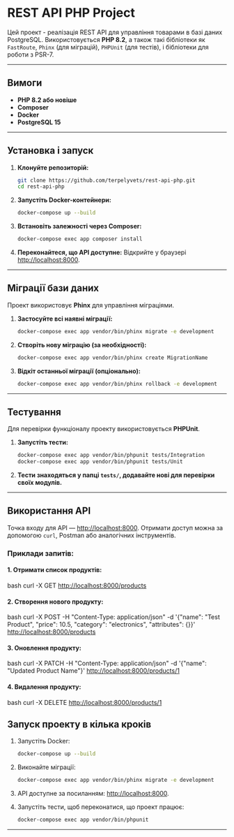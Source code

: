 # REST API PHP Project

Цей проект - реалізація REST API для управління товарами в базі даних PostgreSQL. Використовується **PHP 8.2**, а також
такі бібліотеки як `FastRoute`, `Phinx` (для міграцій), `PHPUnit` (для тестів), і бібліотеки для роботи з PSR-7.

---

## Вимоги

- **PHP 8.2 або новіше**
- **Composer**
- **Docker**
- **PostgreSQL 15**

---

## Установка і запуск

1. **Клонуйте репозиторій:**
   ```bash
   git clone https://github.com/terpelyvets/rest-api-php.git
   cd rest-api-php
   ```

2. **Запустіть Docker-контейнери:**
   ```bash
   docker-compose up --build
   ```

3. **Встановіть залежності через Composer:**
   ```bash
   docker-compose exec app composer install
   ```

4. **Переконайтеся, що API доступне:**
   Відкрийте у браузері [http://localhost:8000](http://localhost:8000).

---

## Міграції бази даних

Проект використовує **Phinx** для управління міграціями.

1. **Застосуйте всі наявні міграції:**
   ```bash
   docker-compose exec app vendor/bin/phinx migrate -e development
   ```

2. **Створіть нову міграцію (за необхідності):**
   ```bash
   docker-compose exec app vendor/bin/phinx create MigrationName
   ```

3. **Відкіт останньої міграції (опціонально):**
   ```bash
   docker-compose exec app vendor/bin/phinx rollback -e development
   ```

---

## Тестування

Для перевірки функціоналу проекту використовується **PHPUnit**.

1. **Запустіть тести:**
   ```bash
   docker-compose exec app vendor/bin/phpunit tests/Integration
   docker-compose exec app vendor/bin/phpunit tests/Unit
   ```

2. **Тести знаходяться у папці `tests/`, додавайте нові для перевірки своїх модулів.**

---

## Використання API

Точка входу для API — [http://localhost:8000](http://localhost:8000). Отримати доступ можна за допомогою `curl`, Postman
або аналогічних інструментів.

### Приклади запитів:

#### 1. Отримати список продуктів:

bash curl -X GET [http://localhost:8000/products](http://localhost:8000/products)

#### 2. Створення нового продукту:

bash curl -X POST -H "Content-Type: application/json"
-d '{"name": "Test Product", "price": 10.5, "category": "electronics", "attributes": {}}'
[http://localhost:8000/products](http://localhost:8000/products)

#### 3. Оновлення продукту:

bash curl -X PATCH -H "Content-Type: application/json"
-d '{"name": "Updated Product Name"}'
[http://localhost:8000/products/1](http://localhost:8000/products/1)

#### 4. Видалення продукту:

bash curl -X DELETE [http://localhost:8000/products/1](http://localhost:8000/products/1)

## Запуск проекту в кілька кроків

1. Запустіть Docker:
   ```bash
   docker-compose up --build
   ```
2. Виконайте міграції:
   ```bash
   docker-compose exec app vendor/bin/phinx migrate -e development
   ```
3. API доступне за посиланням: [http://localhost:8000](http://localhost:8000).

4. Запустіть тести, щоб переконатися, що проект працює:
   ```bash
   docker-compose exec app vendor/bin/phpunit
   ```

---
